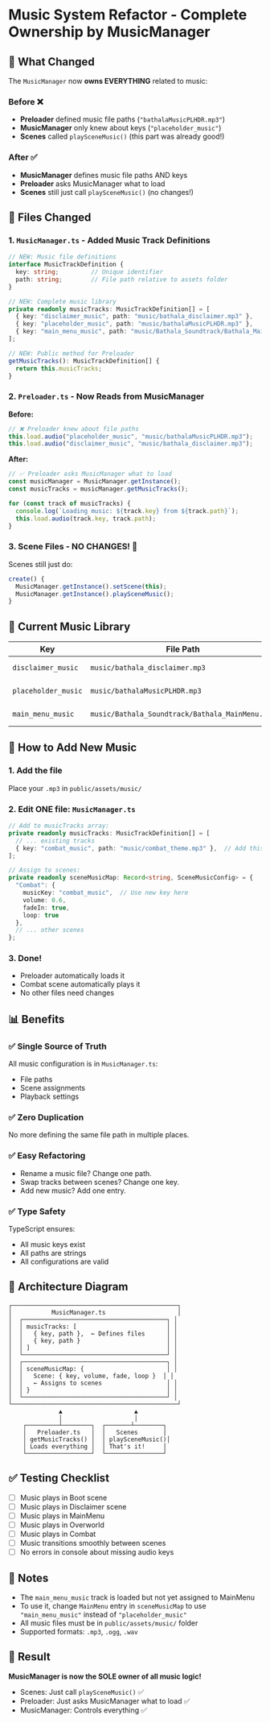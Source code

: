 # Music System Refactor - Complete Ownership by MusicManager

## 🎯 What Changed

The `MusicManager` now **owns EVERYTHING** related to music:

### Before ❌
- **Preloader** defined music file paths (`"bathalaMusicPLHDR.mp3"`)
- **MusicManager** only knew about keys (`"placeholder_music"`)
- **Scenes** called `playSceneMusic()` (this part was already good!)

### After ✅
- **MusicManager** defines music file paths AND keys
- **Preloader** asks MusicManager what to load
- **Scenes** still just call `playSceneMusic()` (no changes!)

## 📁 Files Changed

### 1. `MusicManager.ts` - Added Music Track Definitions

```typescript
// NEW: Music file definitions
interface MusicTrackDefinition {
  key: string;         // Unique identifier
  path: string;        // File path relative to assets folder
}

// NEW: Complete music library
private readonly musicTracks: MusicTrackDefinition[] = [
  { key: "disclaimer_music", path: "music/bathala_disclaimer.mp3" },
  { key: "placeholder_music", path: "music/bathalaMusicPLHDR.mp3" },
  { key: "main_menu_music", path: "music/Bathala_Soundtrack/Bathala_MainMenu.mp3" },
];

// NEW: Public method for Preloader
getMusicTracks(): MusicTrackDefinition[] {
  return this.musicTracks;
}
```

### 2. `Preloader.ts` - Now Reads from MusicManager

**Before:**
```typescript
// ❌ Preloader knew about file paths
this.load.audio("placeholder_music", "music/bathalaMusicPLHDR.mp3");
this.load.audio("disclaimer_music", "music/bathala_disclaimer.mp3");
```

**After:**
```typescript
// ✅ Preloader asks MusicManager what to load
const musicManager = MusicManager.getInstance();
const musicTracks = musicManager.getMusicTracks();

for (const track of musicTracks) {
  console.log(`Loading music: ${track.key} from ${track.path}`);
  this.load.audio(track.key, track.path);
}
```

### 3. Scene Files - NO CHANGES! 🎉

Scenes still just do:
```typescript
create() {
  MusicManager.getInstance().setScene(this);
  MusicManager.getInstance().playSceneMusic();
}
```

## 🎵 Current Music Library

| Key | File Path | Used By |
|-----|-----------|---------|
| `disclaimer_music` | `music/bathala_disclaimer.mp3` | Boot, Disclaimer |
| `placeholder_music` | `music/bathalaMusicPLHDR.mp3` | Most scenes |
| `main_menu_music` | `music/Bathala_Soundtrack/Bathala_MainMenu.mp3` | Ready to use |

## 🚀 How to Add New Music

### 1. Add the file
Place your `.mp3` in `public/assets/music/`

### 2. Edit ONE file: `MusicManager.ts`

```typescript
// Add to musicTracks array:
private readonly musicTracks: MusicTrackDefinition[] = [
  // ... existing tracks
  { key: "combat_music", path: "music/combat_theme.mp3" },  // Add this
];

// Assign to scenes:
private readonly sceneMusicMap: Record<string, SceneMusicConfig> = {
  "Combat": { 
    musicKey: "combat_music",  // Use new key here
    volume: 0.6,
    fadeIn: true,
    loop: true
  },
  // ... other scenes
};
```

### 3. Done!
- Preloader automatically loads it
- Combat scene automatically plays it
- No other files need changes

## 📊 Benefits

### ✅ Single Source of Truth
All music configuration is in `MusicManager.ts`:
- File paths
- Scene assignments
- Playback settings

### ✅ Zero Duplication
No more defining the same file path in multiple places.

### ✅ Easy Refactoring
- Rename a music file? Change one path.
- Swap tracks between scenes? Change one key.
- Add new music? Add one entry.

### ✅ Type Safety
TypeScript ensures:
- All music keys exist
- All paths are strings
- All configurations are valid

## 🎯 Architecture Diagram

```
┌──────────────────────────────────────────────┐
│           MusicManager.ts                    │
│  ┌────────────────────────────────────────┐ │
│  │ musicTracks: [                         │ │
│  │   { key, path },  ← Defines files      │ │
│  │   { key, path }                        │ │
│  │ ]                                      │ │
│  └────────────────────────────────────────┘ │
│  ┌────────────────────────────────────────┐ │
│  │ sceneMusicMap: {                       │ │
│  │   Scene: { key, volume, fade, loop }  │ │  
│  │   ← Assigns to scenes                  │ │
│  │ }                                      │ │
│  └────────────────────────────────────────┘ │
└──────────────────────────────────────────────┘
              ▲                    ▲
              │                    │
    ┌─────────┴────────┐  ┌───────┴────────┐
    │   Preloader.ts   │  │   Scenes       │
    │ getMusicTracks() │  │ playSceneMusic()│
    │ Loads everything │  │ That's it!     │
    └──────────────────┘  └────────────────┘
```

## ✅ Testing Checklist

- [ ] Music plays in Boot scene
- [ ] Music plays in Disclaimer scene
- [ ] Music plays in MainMenu
- [ ] Music plays in Overworld
- [ ] Music plays in Combat
- [ ] Music transitions smoothly between scenes
- [ ] No errors in console about missing audio keys

## 📝 Notes

- The `main_menu_music` track is loaded but not yet assigned to MainMenu
- To use it, change `MainMenu` entry in `sceneMusicMap` to use `"main_menu_music"` instead of `"placeholder_music"`
- All music files must be in `public/assets/music/` folder
- Supported formats: `.mp3`, `.ogg`, `.wav`

## 🎉 Result

**MusicManager is now the SOLE owner of all music logic!**

- Scenes: Just call `playSceneMusic()` ✅
- Preloader: Just asks MusicManager what to load ✅
- MusicManager: Controls everything ✅
